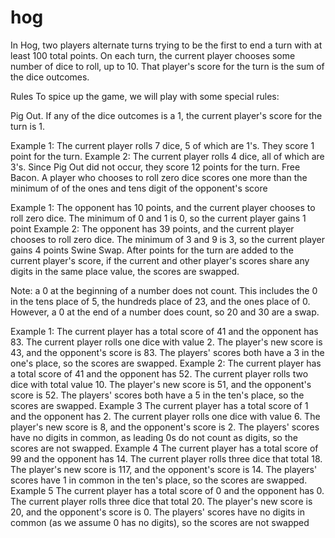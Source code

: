 # hog
In Hog, two players alternate turns trying to be the first to end a turn with at least 100 total points. On each turn, the current player chooses some number of dice to roll, up to 10. That player's score for the turn is the sum of the dice outcomes.

Rules
To spice up the game, we will play with some special rules:

Pig Out. If any of the dice outcomes is a 1, the current player's score for the turn is 1.

Example 1: The current player rolls 7 dice, 5 of which are 1's. They score 1 point for the turn.
Example 2: The current player rolls 4 dice, all of which are 3's. Since Pig Out did not occur, they score 12 points for the turn.
Free Bacon. A player who chooses to roll zero dice scores one more than the minimum of of the ones and tens digit of the opponent's score

Example 1: The opponent has 10 points, and the current player chooses to roll zero dice. The minimum of 0 and 1 is 0, so the current player gains 1 point
Example 2: The opponent has 39 points, and the current player chooses to roll zero dice. The minimum of 3 and 9 is 3, so the current player gains 4 points
Swine Swap. After points for the turn are added to the current player's score, if the current and other player's scores share any digits in the same place value, the scores are swapped.

Note: a 0 at the beginning of a number does not count. This includes the 0 in the tens place of 5, the hundreds place of 23, and the ones place of 0. However, a 0 at the end of a number does count, so 20 and 30 are a swap.

Example 1: The current player has a total score of 41 and the opponent has 83. The current player rolls one dice with value 2. The player's new score is 43, and the opponent's score is 83. The players' scores both have a 3 in the one's place, so the scores are swapped.
Example 2: The current player has a total score of 41 and the opponent has 52. The current player rolls two dice with total value 10. The player's new score is 51, and the opponent's score is 52. The players' scores both have a 5 in the ten's place, so the scores are swapped.
Example 3 The current player has a total score of 1 and the opponent has 2. The current player rolls one dice with value 6. The player's new score is 8, and the opponent's score is 2. The players' scores have no digits in common, as leading 0s do not count as digits, so the scores are not swapped.
Example 4 The current player has a total score of 99 and the opponent has 14. The current player rolls three dice that total 18. The player's new score is 117, and the opponent's score is 14. The players' scores have 1 in common in the ten's place, so the scores are swapped.
Example 5 The current player has a total score of 0 and the opponent has 0. The current player rolls three dice that total 20. The player's new score is 20, and the opponent's score is 0. The players' scores have no digits in common (as we assume 0 has no digits), so the scores are not swapped
